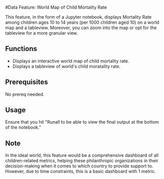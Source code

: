 #Data Feature: World Map of Child Mortality Rate

This feature, in the form of a Jupyter notebook, displays Mortality Rate among children ages 10 to 14 years (per 1000 children aged 10) on a world map and a tableview. Moreover, you can zoom into the map or opt for the tableview for a more granular view.

## Functions
- Displays  an interactive world map of child mortality rate.
- Displays a tableview of world's child moratality rate.

## Prerequisites
No prereq needed. 

## Usage
Ensure that you hit "Runall to be able to view the final output at the bottom of the notebook." 

## Note
In the ideal world, this feature would be a comprehensive dashboard of all children-related metrics, helping these philanthropic organizations in their decision-making when it comes to which country to provide support to. However, due to time constraints, this is a basic dashboard with 1 metric.

